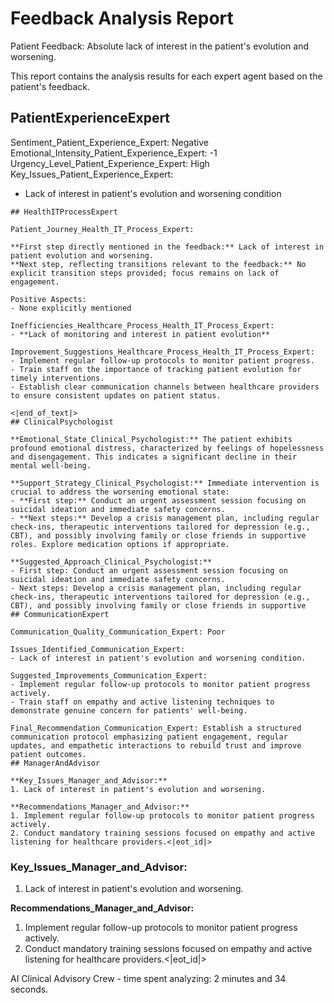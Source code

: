 # Feedback Analysis Report

Patient Feedback: Absolute lack of interest in the patient's evolution and worsening.

This report contains the analysis results for each expert agent based on the patient's feedback.

## PatientExperienceExpert

Sentiment_Patient_Experience_Expert: Negative
Emotional_Intensity_Patient_Experience_Expert: -1
Urgency_Level_Patient_Experience_Expert: High
Key_Issues_Patient_Experience_Expert:
- Lack of interest in patient's evolution and worsening condition
```
## HealthITProcessExpert

Patient_Journey_Health_IT_Process_Expert:

**First step directly mentioned in the feedback:** Lack of interest in patient evolution and worsening.
**Next step, reflecting transitions relevant to the feedback:** No explicit transition steps provided; focus remains on lack of engagement.

Positive Aspects:
- None explicitly mentioned

Inefficiencies_Healthcare_Process_Health_IT_Process_Expert:
- **Lack of monitoring and interest in patient evolution**

Improvement_Suggestions_Healthcare_Process_Health_IT_Process_Expert:
- Implement regular follow-up protocols to monitor patient progress.
- Train staff on the importance of tracking patient evolution for timely interventions.
- Establish clear communication channels between healthcare providers to ensure consistent updates on patient status.

<|end_of_text|>
## ClinicalPsychologist

**Emotional_State_Clinical_Psychologist:** The patient exhibits profound emotional distress, characterized by feelings of hopelessness and disengagement. This indicates a significant decline in their mental well-being.

**Support_Strategy_Clinical_Psychologist:** Immediate intervention is crucial to address the worsening emotional state:
- **First step:** Conduct an urgent assessment session focusing on suicidal ideation and immediate safety concerns.
- **Next steps:** Develop a crisis management plan, including regular check-ins, therapeutic interventions tailored for depression (e.g., CBT), and possibly involving family or close friends in supportive roles. Explore medication options if appropriate.

**Suggested_Approach_Clinical_Psychologist:**
- First step: Conduct an urgent assessment session focusing on suicidal ideation and immediate safety concerns.
- Next steps: Develop a crisis management plan, including regular check-ins, therapeutic interventions tailored for depression (e.g., CBT), and possibly involving family or close friends in supportive
## CommunicationExpert

Communication_Quality_Communication_Expert: Poor

Issues_Identified_Communication_Expert:
- Lack of interest in patient's evolution and worsening condition.
  
Suggested_Improvements_Communication_Expert:
- Implement regular follow-up protocols to monitor patient progress actively.
- Train staff on empathy and active listening techniques to demonstrate genuine concern for patients' well-being.

Final_Recommendation_Communication_Expert: Establish a structured communication protocol emphasizing patient engagement, regular updates, and empathetic interactions to rebuild trust and improve patient outcomes.
## ManagerAndAdvisor

**Key_Issues_Manager_and_Advisor:**
1. Lack of interest in patient's evolution and worsening.
  
**Recommendations_Manager_and_Advisor:**
1. Implement regular follow-up protocols to monitor patient progress actively.
2. Conduct mandatory training sessions focused on empathy and active listening for healthcare providers.<|eot_id|>
```

### **Key_Issues_Manager_and_Advisor:**

1. Lack of interest in patient's evolution and worsening.

**Recommendations_Manager_and_Advisor:**
1. Implement regular follow-up protocols to monitor patient progress actively.
2. Conduct mandatory training sessions focused on empathy and active listening for healthcare providers.<|eot_id|>

AI Clinical Advisory Crew - time spent analyzing: 2 minutes and 34 seconds.
